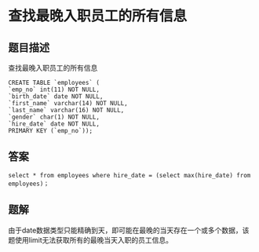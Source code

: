 # 查找最晚入职员工的所有信息

## 题目描述

查找最晚入职员工的所有信息

```mysql
CREATE TABLE `employees` (
`emp_no` int(11) NOT NULL,
`birth_date` date NOT NULL,
`first_name` varchar(14) NOT NULL,
`last_name` varchar(16) NOT NULL,
`gender` char(1) NOT NULL,
`hire_date` date NOT NULL,
PRIMARY KEY (`emp_no`));
```

## 答案

```mysql
select * from employees where hire_date = (select max(hire_date) from employees)；
```

## 题解

由于date数据类型只能精确到天，即可能在最晚的当天存在一个或多个数据，该题使用limit无法获取所有的最晚当天入职的员工信息。